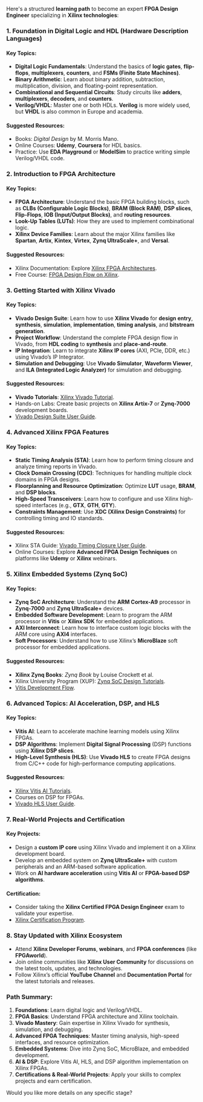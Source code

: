 Here's a structured **learning path** to become an expert **FPGA Design Engineer** specializing in **Xilinx technologies**:

### 1. **Foundation in Digital Logic and HDL (Hardware Description Languages)**

#### Key Topics:
- **Digital Logic Fundamentals**: Understand the basics of **logic gates**, **flip-flops**, **multiplexers**, **counters**, and **FSMs (Finite State Machines)**.
- **Binary Arithmetic**: Learn about binary addition, subtraction, multiplication, division, and floating-point representation.
- **Combinational and Sequential Circuits**: Study circuits like **adders**, **multiplexers**, **decoders**, and **counters**.
- **Verilog/VHDL**: Master one or both HDLs. **Verilog** is more widely used, but **VHDL** is also common in Europe and academia.
  
#### Suggested Resources:
- Books: *Digital Design* by M. Morris Mano.
- Online Courses: **Udemy**, **Coursera** for HDL basics.
- Practice: Use **EDA Playground** or **ModelSim** to practice writing simple Verilog/VHDL code.

### 2. **Introduction to FPGA Architecture**

#### Key Topics:
- **FPGA Architecture**: Understand the basic FPGA building blocks, such as **CLBs (Configurable Logic Blocks)**, **BRAM (Block RAM)**, **DSP slices**, **Flip-Flops**, **IOB (Input/Output Blocks)**, and **routing resources**.
- **Look-Up Tables (LUTs)**: How they are used to implement combinational logic.
- **Xilinx Device Families**: Learn about the major Xilinx families like **Spartan**, **Artix**, **Kintex**, **Virtex**, **Zynq UltraScale+**, and **Versal**.

#### Suggested Resources:
- Xilinx Documentation: Explore [Xilinx FPGA Architectures](https://www.xilinx.com/products/silicon-devices/fpga.html).
- Free Course: [FPGA Design Flow on Xilinx](https://www.coursera.org/learn/fpga-design).

### 3. **Getting Started with Xilinx Vivado**

#### Key Topics:
- **Vivado Design Suite**: Learn how to use **Xilinx Vivado** for **design entry**, **synthesis**, **simulation**, **implementation**, **timing analysis**, and **bitstream generation**.
- **Project Workflow**: Understand the complete FPGA design flow in Vivado, from **HDL coding** to **synthesis** and **place-and-route**.
- **IP Integration**: Learn to integrate **Xilinx IP cores** (AXI, PCIe, DDR, etc.) using Vivado’s IP Integrator.
- **Simulation and Debugging**: Use **Vivado Simulator**, **Waveform Viewer**, and **ILA (Integrated Logic Analyzer)** for simulation and debugging.

#### Suggested Resources:
- **Vivado Tutorials**: [Xilinx Vivado Tutorial](https://www.xilinx.com/support/university/academic/university-program.html).
- Hands-on Labs: Create basic projects on **Xilinx Artix-7** or **Zynq-7000** development boards.
- [Vivado Design Suite User Guide](https://www.xilinx.com/support/documentation/sw_manuals/xilinx2018_1/ug973-vivado-release-notes-install-license.pdf).

### 4. **Advanced Xilinx FPGA Features**

#### Key Topics:
- **Static Timing Analysis (STA)**: Learn how to perform timing closure and analyze timing reports in Vivado.
- **Clock Domain Crossing (CDC)**: Techniques for handling multiple clock domains in FPGA designs.
- **Floorplanning and Resource Optimization**: Optimize **LUT** usage, **BRAM**, and **DSP blocks**.
- **High-Speed Transceivers**: Learn how to configure and use Xilinx high-speed interfaces (e.g., **GTX**, **GTH**, **GTY**).
- **Constraints Management**: Use **XDC (Xilinx Design Constraints)** for controlling timing and IO standards.

#### Suggested Resources:
- Xilinx STA Guide: [Vivado Timing Closure User Guide](https://www.xilinx.com/support/documentation/sw_manuals/xilinx2016_1/ug906-vivado-design-analysis.pdf).
- Online Courses: Explore **Advanced FPGA Design Techniques** on platforms like **Udemy** or **Xilinx** webinars.

### 5. **Xilinx Embedded Systems (Zynq SoC)**

#### Key Topics:
- **Zynq SoC Architecture**: Understand the **ARM Cortex-A9** processor in **Zynq-7000** and **Zynq UltraScale+** devices.
- **Embedded Software Development**: Learn to program the ARM processor in **Vitis** or **Xilinx SDK** for embedded applications.
- **AXI Interconnect**: Learn how to interface custom logic blocks with the ARM core using **AXI4** interfaces.
- **Soft Processors**: Understand how to use Xilinx’s **MicroBlaze** soft processor for embedded applications.

#### Suggested Resources:
- **Xilinx Zynq Books**: *Zynq Book* by Louise Crockett et al.
- Xilinx University Program (XUP): [Zynq SoC Design Tutorials](https://www.xilinx.com/university/academic/xup-curriculum.html).
- [Vitis Development Flow](https://www.xilinx.com/products/design-tools/vitis/vitis-platform.html).

### 6. **Advanced Topics: AI Acceleration, DSP, and HLS**

#### Key Topics:
- **Vitis AI**: Learn to accelerate machine learning models using Xilinx FPGAs.
- **DSP Algorithms**: Implement **Digital Signal Processing** (DSP) functions using **Xilinx DSP slices**.
- **High-Level Synthesis (HLS)**: Use **Vivado HLS** to create FPGA designs from C/C++ code for high-performance computing applications.

#### Suggested Resources:
- [Xilinx Vitis AI Tutorials](https://www.xilinx.com/products/design-tools/ai-inference/ai-developer-hub.html).
- Courses on DSP for FPGAs.
- [Vivado HLS User Guide](https://www.xilinx.com/support/documentation/sw_manuals/xilinx2020_1/ug902-vivado-high-level-synthesis.pdf).

### 7. **Real-World Projects and Certification**

#### Key Projects:
- Design a **custom IP core** using Xilinx Vivado and implement it on a Xilinx development board.
- Develop an embedded system on **Zynq UltraScale+** with custom peripherals and an ARM-based software application.
- Work on **AI hardware acceleration** using **Vitis AI** or **FPGA-based DSP algorithms**.

#### Certification:
- Consider taking the **Xilinx Certified FPGA Design Engineer** exam to validate your expertise.
- [Xilinx Certification Program](https://www.xilinx.com/support/university.html).

### 8. **Stay Updated with Xilinx Ecosystem**

- Attend **Xilinx Developer Forums**, **webinars**, and **FPGA conferences** (like **FPGAworld**).
- Join online communities like **Xilinx User Community** for discussions on the latest tools, updates, and technologies.
- Follow Xilinx’s official **YouTube Channel** and **Documentation Portal** for the latest tutorials and releases.

### Path Summary:
1. **Foundations**: Learn digital logic and Verilog/VHDL.
2. **FPGA Basics**: Understand FPGA architecture and Xilinx toolchain.
3. **Vivado Mastery**: Gain expertise in Xilinx Vivado for synthesis, simulation, and debugging.
4. **Advanced FPGA Techniques**: Master timing analysis, high-speed interfaces, and resource optimization.
5. **Embedded Systems**: Dive into Zynq SoC, MicroBlaze, and embedded development.
6. **AI & DSP**: Explore Vitis AI, HLS, and DSP algorithm implementation on Xilinx FPGAs.
7. **Certifications & Real-World Projects**: Apply your skills to complex projects and earn certification.

Would you like more details on any specific stage?
